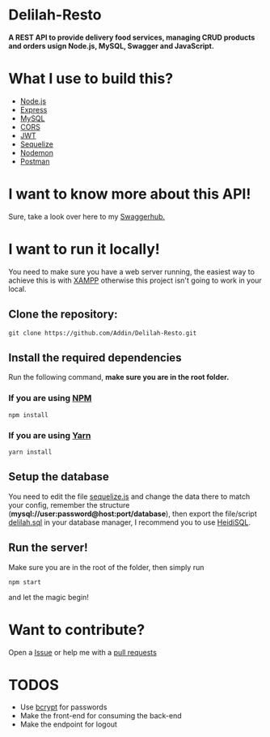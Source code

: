 # Delilah-Resto

**A REST API to provide delivery food services, managing CRUD products and orders usign Node.js, MySQL, Swagger and JavaScript.**

# What I use to build this?

* [Node.js](https://nodejs.org/en/)
* [Express](https://expressjs.com/)
* [MySQL](https://www.mysql.com/)
* [CORS](https://developer.mozilla.org/en-US/docs/Web/HTTP/CORS)
* [JWT](https://jwt.io/)
* [Sequelize](https://sequelize.org/)
* [Nodemon](https://nodemon.io/)
* [Postman](https://www.postman.com/)

# I want to know more about this API!

Sure, take a look over here to my [Swaggerhub.](https://app.swaggerhub.com/apis/Addin/Delilah-resto/1.0.0)

# I want to run it locally!

You need to make sure you have a web server running, the easiest way to achieve this is with [XAMPP](https://www.apachefriends.org/index.html) otherwise this project isn't going to work in your local.

## Clone the repository:

```git clone https://github.com/Addin/Delilah-Resto.git ```

## Install the required dependencies

Run the following command, **make sure you are in the root folder.**

### If you are using [NPM](https://www.npmjs.com/)
``` npm install ```

### If you are using [Yarn](https://yarnpkg.com/)

``` yarn install ```

## Setup the database

You need to edit the file [sequelize.js](https://github.com/Addin/Delilah-Resto/blob/master/routes/sequelize.js) and change the data there to match your config, remember the structure (**mysql://user:password@host:port/database**), then export the file/script [delilah.sql](https://github.com/Addin/Delilah-Resto/blob/master/delilah.sql) in your database manager, I recommend you to use [HeidiSQL](https://www.heidisql.com/).

## Run the server!

Make sure you are in the root of the folder, then simply run 

``` npm start ``` 

and let the magic begin!

# Want to contribute?

Open a [Issue](https://github.com/Addin/Delilah-Resto/issues) or help me with a [pull requests](https://github.com/Addin/Delilah-Resto/pulls) 

# TODOS

* Use [bcrypt](https://codahale.com/how-to-safely-store-a-password/) for passwords
* Make the front-end for consuming the back-end
* Make the endpoint for logout
